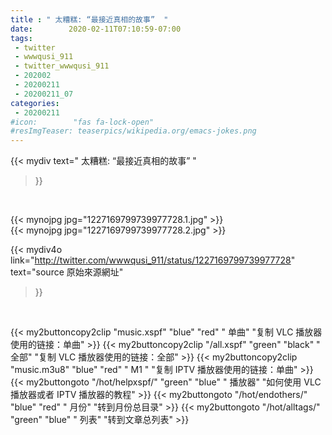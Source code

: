 ```yaml
---
title : " 太糟糕: “最接近真相的故事”  "
date:        2020-02-11T07:10:59-07:00
tags:
 - twitter
 - wwwqusi_911
 - twitter_wwwqusi_911
 - 202002
 - 20200211
 - 20200211_07
categories:
 - 20200211
#icon:        "fas fa-lock-open"
#resImgTeaser: teaserpics/wikipedia.org/emacs-jokes.png
---
```


{{< mydiv text=" 太糟糕: “最接近真相的故事”  "
>}}
<br>


 {{< mynojpg jpg="1227169799739977728.1.jpg" >}}<br>  {{< mynojpg jpg="1227169799739977728.2.jpg" >}}<br> 



{{< mydiv4o link="http://twitter.com/wwwqusi_911/status/1227169799739977728"
text="source 原始來源網址"
>}}


<br>



{{< my2buttoncopy2clip "music.xspf"        "blue"   "red"    " 单曲"  "复制 VLC 播放器使用的链接：单曲" >}} {{< my2buttoncopy2clip "/all.xspf"         "green"  "black"  " 全部"  "复制 VLC 播放器使用的链接：全部" >}} {{< my2buttoncopy2clip "music.m3u8"        "blue"   "red"    " M1 "    "复制 IPTV 播放器使用的链接：单曲" >}} {{< my2buttongoto      "/hot/helpxspf/"    "green"  "blue"   " 播放器" "如何使用 VLC 播放器或者 IPTV 播放器的教程" >}} {{< my2buttongoto      "/hot/endothers/"   "blue"   "red"    " 月份"   "转到月份总目录" >}} {{< my2buttongoto      "/hot/alltags/"     "green"  "blue"   " 列表"   "转到文章总列表" >}} 
